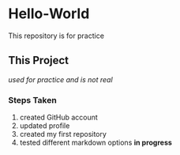 # Hello-World
This repository is for practice
## This Project
*used for practice and is not real*
### Steps Taken
1. created GitHub account
2. updated profile
3. created my first repository
4. tested different markdown options
**in progress**
